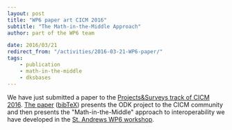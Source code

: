 ```yaml
---
layout: post
title: "WP6 paper art CICM 2016"
subtitle: "The Math-in-the-Middle Approach"
author: part of the WP6 team

date: 2016/03/21
redirect_from: "/activities/2016-03-21-WP6-paper/"
tags:
    - publication
    - math-in-the-middle
    - dksbases
---
```

We have just submitted a paper to the
[Projects&Surveys track of CICM 2016](http://www.cicm-conference.org/2016/cicm.php?event=surveys&menu=general). [The
paper](http://arxiv.org/abs/1603.06424)
([bibTeX](https://github.com/OpenDreamKit/OpenDreamKit/blob/master/publications.bib)) presents the ODK project to the CICM community and then presents the
"Math-in-the-Middle" approach to interoperability we have developed in the
[St. Andrews WP6 workshop](http://opendreamkit.org/2015/12/08/WP6StAndrewsMeeting/).
